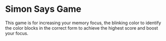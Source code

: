 # Simon Says Game

This game is for increasing your memory focus, the blinking color to identify the color blocks in the correct form to achieve the highest score and boost your focus.